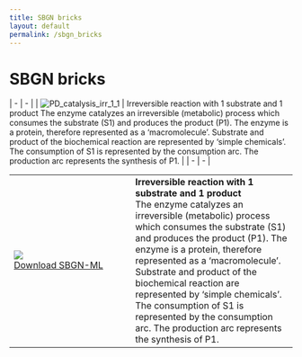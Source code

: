 ```yaml
---
title: SBGN bricks
layout: default
permalink: /sbgn_bricks
---
```


# SBGN bricks

| - | - |
| ![PD_catalysis_irr_1_1](/sbgn/images/bricks/PD_catalysis_irr_1_1.png) | Irreversible reaction with 1 substrate and 1 product
The enzyme catalyzes an irreversible (metabolic) process which consumes the substrate (S1) and produces the product (P1). The enzyme is a protein, therefore represented as a ‘macromolecule’. Substrate and product of the biochemical reaction are represented by ‘simple chemicals’. The consumption of S1 is represented by the consumption arc. The production arc represents the synthesis of P1. |
| - | - |


<table>
    <tr>
      <td style="width: 200px;"><img src="../sbgn/images/bricks/PD_catalysis_irr_1_1.png"/> <br /> <a href="../sbgn/downloads/bricks/PD_catalysis_irr_1_1.sbgn" target="_blank">Download SBGN-ML</a></td>
      <td><strong>Irreversible reaction with 1 substrate and 1 product</strong><br />
The enzyme catalyzes an irreversible (metabolic) process which consumes the substrate (S1) and produces the product (P1). The enzyme is a protein, therefore represented as a ‘macromolecule’. Substrate and product of the biochemical reaction are represented by ‘simple chemicals’. The consumption of S1 is represented by the consumption arc. The production arc represents the synthesis of P1.</td>
    </tr>
</table>
